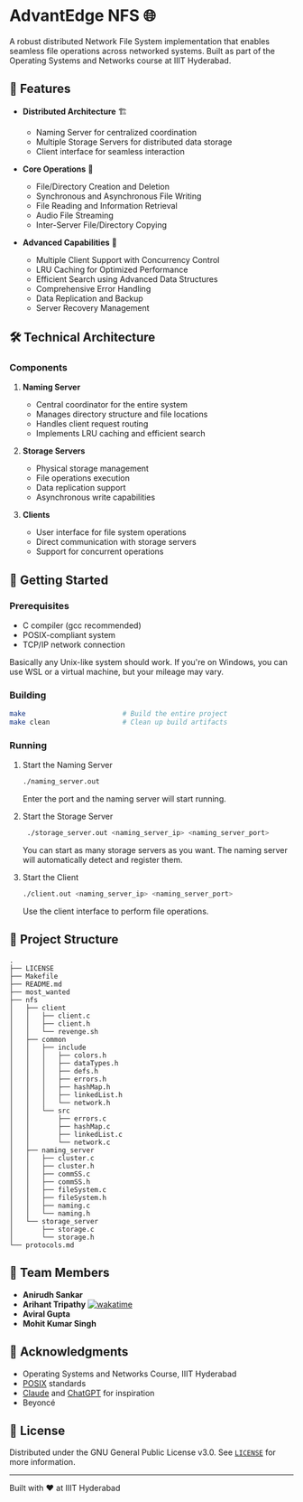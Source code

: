 # AdvantEdge NFS 🌐

A robust distributed Network File System implementation that enables seamless file operations across networked systems. Built as part of the Operating Systems and Networks course at IIIT Hyderabad.

## 🌟 Features

- **Distributed Architecture** 🏗️
  - Naming Server for centralized coordination
  - Multiple Storage Servers for distributed data storage
  - Client interface for seamless interaction

- **Core Operations** 📝
  - File/Directory Creation and Deletion
  - Synchronous and Asynchronous File Writing
  - File Reading and Information Retrieval
  - Audio File Streaming
  - Inter-Server File/Directory Copying

- **Advanced Capabilities** 🚀
  - Multiple Client Support with Concurrency Control
  - LRU Caching for Optimized Performance
  - Efficient Search using Advanced Data Structures
  - Comprehensive Error Handling
  - Data Replication and Backup
  - Server Recovery Management

## 🛠️ Technical Architecture

### Components

1. **Naming Server**
   - Central coordinator for the entire system
   - Manages directory structure and file locations
   - Handles client request routing
   - Implements LRU caching and efficient search

2. **Storage Servers**
   - Physical storage management
   - File operations execution
   - Data replication support
   - Asynchronous write capabilities

3. **Clients**
   - User interface for file system operations
   - Direct communication with storage servers
   - Support for concurrent operations

## 🚀 Getting Started

### Prerequisites

- C compiler (gcc recommended)
- POSIX-compliant system
- TCP/IP network connection

Basically any Unix-like system should work. If you're on Windows, you can use WSL or a virtual machine, but your mileage may vary.

### Building
```bash
make                        # Build the entire project
make clean                  # Clean up build artifacts
```

### Running
1. Start the Naming Server
   ```bash
   ./naming_server.out
   ```

   Enter the port and the naming server will start running.

2. Start the Storage Server
   ```bash
    ./storage_server.out <naming_server_ip> <naming_server_port>
    ```

    You can start as many storage servers as you want. The naming server will automatically detect and register them.

3. Start the Client
    ```bash
    ./client.out <naming_server_ip> <naming_server_port>
    ```
    
    Use the client interface to perform file operations.

## 📂 Project Structure
```
.
├── LICENSE
├── Makefile
├── README.md
├── most_wanted
├── nfs
│   ├── client
│   │   ├── client.c
│   │   ├── client.h
│   │   └── revenge.sh
│   ├── common
│   │   ├── include
│   │   │   ├── colors.h
│   │   │   ├── dataTypes.h
│   │   │   ├── defs.h
│   │   │   ├── errors.h
│   │   │   ├── hashMap.h
│   │   │   ├── linkedList.h
│   │   │   └── network.h
│   │   └── src
│   │       ├── errors.c
│   │       ├── hashMap.c
│   │       ├── linkedList.c
│   │       └── network.c
│   ├── naming_server
│   │   ├── cluster.c
│   │   ├── cluster.h
│   │   ├── commSS.c
│   │   ├── commSS.h
│   │   ├── fileSystem.c
│   │   ├── fileSystem.h
│   │   ├── naming.c
│   │   └── naming.h
│   └── storage_server
│       ├── storage.c
│       └── storage.h
└── protocols.md
```

## 👥 Team Members

- **Anirudh Sankar**
- **Arihant Tripathy** [![wakatime](https://wakatime.com/badge/user/77cdaa68-53d6-4cf6-8c9c-7ec147407ce9/project/1589f3c7-f137-4020-b5a1-25bbf0a192ba.svg)](https://wakatime.com/badge/user/77cdaa68-53d6-4cf6-8c9c-7ec147407ce9/project/1589f3c7-f137-4020-b5a1-25bbf0a192ba)
- **Aviral Gupta**
- **Mohit Kumar Singh**

## 🙏 Acknowledgments

- Operating Systems and Networks Course, IIIT Hyderabad
- [POSIX](https://pubs.opengroup.org/onlinepubs/9699919799/) standards
- [Claude](https://claude.ai) and [ChatGPT](https://chatgpt.com) for inspiration
- Beyoncé

<!-- LICENSE -->
## 📜 License

Distributed under the GNU General Public License v3.0. See [`LICENSE`](./LICENSE) for more information.

---
Built with ❤️ at IIIT Hyderabad